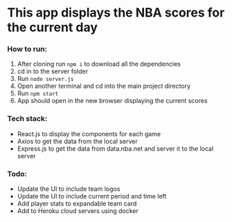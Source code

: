 # This app displays the NBA scores for the current day
### How to run:
1. After cloning run `npm i` to download all the dependencies
1. cd in to the server folder
2. Run `node server.js`
3. Open another terminal and cd into the main project directory
4. Run `npm start`
5. App should open in the new browser displaying the current scores


### Tech stack:
* React.js to display the components for each game
* Axios to get the data from the local server 
* Express.js to get the data from data.nba.net and server it to the local server


### Todo:
* Update the UI to include team logos
* Update the UI to include current period and time left 
* Add player stats to expandable team card
* Add to Heroku cloud servers using docker 

